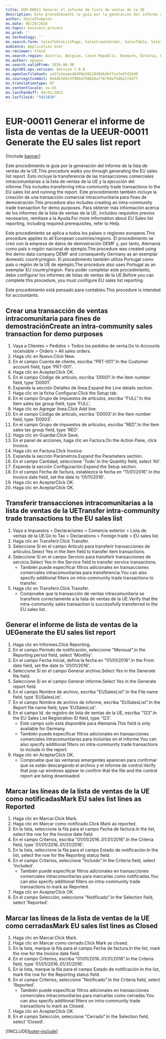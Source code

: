 ```yaml
---
title: EUR-00011 Generar el informe de lista de ventas de la UE
description: Este procedimiento le guía por la generación del informe de la lista de ventas de la UE.
author: ShylaThompson
ms.date: 08/29/2018
ms.topic: business-process
ms.prod: ''
ms.technology: ''
ms.search.form: SalesTableListPage, SalesCreateOrder, SalesTable, SalesEditLines,  EUSalesList, EUSalesListSelection, SysQueryForm, SysLookup
audience: Application User
ms.reviewer: kfend
ms.search.region: Austria, Belgium, Czech Republic, Denmark, Estonia, Finland, France, Germany, Hungary, Ireland, Italy, Latvia, Lithuania, Netherlands, Poland, Spain, Sweden, United Kingdom
ms.author: epopov
ms.search.validFrom: 2016-06-30
ms.dyn365.ops.version: Version 7.0.0
ms.openlocfilehash: ce3fa3eaae48499e58228d9d6dbf7ce7e97d2bd8
ms.sourcegitcommit: 0e8db169c3f90bd750826af76709ef5d621fd377
ms.translationtype: HT
ms.contentlocale: es-ES
ms.lasthandoff: 04/01/2021
ms.locfileid: "5821838"
---
```

# <a name="eur-00011-generate-the-eu-sales-list-report"></a><span data-ttu-id="6e8b4-103">EUR-00011 Generar el informe de lista de ventas de la UE</span><span class="sxs-lookup"><span data-stu-id="6e8b4-103">EUR-00011 Generate the EU sales list report</span></span>

[!include [banner](../../includes/banner.md)]

<span data-ttu-id="6e8b4-104">Este procedimiento le guía por la generación del informe de la lista de ventas de la UE.</span><span class="sxs-lookup"><span data-stu-id="6e8b4-104">This procedure walks you through generating the EU sales list report.</span></span> <span data-ttu-id="6e8b4-105">Esto incluye la transferencia de las transacciones comerciales intracomunitarias a la lista de ventas de la UE y la ejecución del informe.</span><span class="sxs-lookup"><span data-stu-id="6e8b4-105">This includes transferring intra-community trade transactions to the EU sales list and running the report.</span></span> <span data-ttu-id="6e8b4-106">Este procedimiento también incluye la creación de una transacción comercial intracomunitaria para fines de demostración.</span><span class="sxs-lookup"><span data-stu-id="6e8b4-106">This procedure also includes creating an intra-community trade transaction for demo purposes.</span></span> <span data-ttu-id="6e8b4-107">Para obtener más información acerca de los informes de la lista de ventas de la UE, incluidos requisitos previos necesarios, remítase a la Ayuda.</span><span class="sxs-lookup"><span data-stu-id="6e8b4-107">For more information about EU Sales list reporting, including required prerequisites, refer to Help.</span></span>

<span data-ttu-id="6e8b4-108">Este procedimiento se aplica a todos los países o regiones europeos.</span><span class="sxs-lookup"><span data-stu-id="6e8b4-108">This procedure applies to all European countries/regions.</span></span> <span data-ttu-id="6e8b4-109">El procedimiento se creó con la empresa de datos de demostración DEMF y, por tanto, Alemania como país o región nacional de ejemplo.</span><span class="sxs-lookup"><span data-stu-id="6e8b4-109">The procedure was created using the demo data company DEMF and consequently Germany as an exemplar domestic country/region.</span></span> <span data-ttu-id="6e8b4-110">El procedimiento también utiliza Portugal como país o región de la UE de ejemplo.</span><span class="sxs-lookup"><span data-stu-id="6e8b4-110">The procedure also uses Portugal as an exemplar EU country/region.</span></span> <span data-ttu-id="6e8b4-111">Para poder completar este procedimiento, debe configurar los informes de listas de ventas de la UE.</span><span class="sxs-lookup"><span data-stu-id="6e8b4-111">Before you can complete this procedure, you must configure EU sales list reporting.</span></span>

<span data-ttu-id="6e8b4-112">Este procedimiento está pensado para contables.</span><span class="sxs-lookup"><span data-stu-id="6e8b4-112">This procedure is intended for accountants.</span></span>


## <a name="create-an-intra-community-sales-transaction-for-demo-purposes"></a><span data-ttu-id="6e8b4-113">Crear una transacción de ventas intracomunitaria para fines de demostración</span><span class="sxs-lookup"><span data-stu-id="6e8b4-113">Create an intra-community sales transaction for demo purposes</span></span>
1. <span data-ttu-id="6e8b4-114">Vaya a Clientes > Pedidos > Todos los pedidos de venta.</span><span class="sxs-lookup"><span data-stu-id="6e8b4-114">Go to Accounts receivable > Orders > All sales orders.</span></span>
2. <span data-ttu-id="6e8b4-115">Haga clic en Nuevo.</span><span class="sxs-lookup"><span data-stu-id="6e8b4-115">Click New.</span></span>
3. <span data-ttu-id="6e8b4-116">En el campo Cuenta de cliente, escriba "PRT-001".</span><span class="sxs-lookup"><span data-stu-id="6e8b4-116">In the Customer account field, type 'PRT-001'.</span></span>
4. <span data-ttu-id="6e8b4-117">Haga clic en Aceptar</span><span class="sxs-lookup"><span data-stu-id="6e8b4-117">Click OK.</span></span>
5. <span data-ttu-id="6e8b4-118">En el campo Código de artículo, escriba 'D0001'.</span><span class="sxs-lookup"><span data-stu-id="6e8b4-118">In the Item number field, type 'D0001'.</span></span>
6. <span data-ttu-id="6e8b4-119">Expanda la sección Detalles de línea.</span><span class="sxs-lookup"><span data-stu-id="6e8b4-119">Expand the Line details section.</span></span>
7. <span data-ttu-id="6e8b4-120">Haga clic en la ficha Configurar.</span><span class="sxs-lookup"><span data-stu-id="6e8b4-120">Click the Setup tab.</span></span>
8. <span data-ttu-id="6e8b4-121">En el campo Grupo de impuestos de artículos, escriba "FULL".</span><span class="sxs-lookup"><span data-stu-id="6e8b4-121">In the Item sales tax group field, type 'FULL'.</span></span>
9. <span data-ttu-id="6e8b4-122">Haga clic en Agregar línea.</span><span class="sxs-lookup"><span data-stu-id="6e8b4-122">Click Add line.</span></span>
10. <span data-ttu-id="6e8b4-123">En el campo Código de artículo, escriba 'D0003'.</span><span class="sxs-lookup"><span data-stu-id="6e8b4-123">In the Item number field, type 'D0003'.</span></span>
11. <span data-ttu-id="6e8b4-124">En el campo Grupo de impuestos de artículos, escriba "RED".</span><span class="sxs-lookup"><span data-stu-id="6e8b4-124">In the Item sales tax group field, type 'RED'.</span></span>
12. <span data-ttu-id="6e8b4-125">Haga clic en Guardar.</span><span class="sxs-lookup"><span data-stu-id="6e8b4-125">Click Save.</span></span>
13. <span data-ttu-id="6e8b4-126">En el panel de acciones, haga clic en Factura.</span><span class="sxs-lookup"><span data-stu-id="6e8b4-126">On the Action Pane, click Invoice.</span></span>
14. <span data-ttu-id="6e8b4-127">Haga clic en Factura.</span><span class="sxs-lookup"><span data-stu-id="6e8b4-127">Click Invoice.</span></span>
15. <span data-ttu-id="6e8b4-128">Expanda la sección Parámetros.</span><span class="sxs-lookup"><span data-stu-id="6e8b4-128">Expand the Parameters section.</span></span>
16. <span data-ttu-id="6e8b4-129">En el campo Cantidad, seleccione 'Todo'.</span><span class="sxs-lookup"><span data-stu-id="6e8b4-129">In the Quantity field, select 'All'.</span></span>
17. <span data-ttu-id="6e8b4-130">Expanda la sección Configuración.</span><span class="sxs-lookup"><span data-stu-id="6e8b4-130">Expand the Setup section.</span></span>
18. <span data-ttu-id="6e8b4-131">En el campo Fecha de factura, establezca la fecha en "11/01/2016".</span><span class="sxs-lookup"><span data-stu-id="6e8b4-131">In the Invoice date field, set the date to '01/11/2016'.</span></span>
19. <span data-ttu-id="6e8b4-132">Haga clic en Aceptar</span><span class="sxs-lookup"><span data-stu-id="6e8b4-132">Click OK.</span></span>
20. <span data-ttu-id="6e8b4-133">Haga clic en Aceptar</span><span class="sxs-lookup"><span data-stu-id="6e8b4-133">Click OK.</span></span>

## <a name="transfer-intra-community-trade-transactions-to-the-eu-sales-list"></a><span data-ttu-id="6e8b4-134">Transferir transacciones intracomunitarias a la lista de ventas de la UE</span><span class="sxs-lookup"><span data-stu-id="6e8b4-134">Transfer intra-community trade transactions to the EU sales list</span></span>
1. <span data-ttu-id="6e8b4-135">Vaya a Impuestos > Declaraciones > Comercio exterior > Lista de ventas de la UE.</span><span class="sxs-lookup"><span data-stu-id="6e8b4-135">Go to Tax > Declarations > Foreign trade > EU sales list.</span></span>
2. <span data-ttu-id="6e8b4-136">Haga clic en Transferir.</span><span class="sxs-lookup"><span data-stu-id="6e8b4-136">Click Transfer.</span></span>
3. <span data-ttu-id="6e8b4-137">Seleccione Sí en el campo Artículo para transferir transacciones de artículos.</span><span class="sxs-lookup"><span data-stu-id="6e8b4-137">Select Yes in the Item field to transfer item transactions.</span></span>
4. <span data-ttu-id="6e8b4-138">Seleccione Sí en el campo Servicio para transferir transacciones de servicio.</span><span class="sxs-lookup"><span data-stu-id="6e8b4-138">Select Yes in the Service field to transfer service transactions.</span></span>
    * <span data-ttu-id="6e8b4-139">También puede especificar filtros adicionales en transacciones comerciales intracomunitarias para transferencia.</span><span class="sxs-lookup"><span data-stu-id="6e8b4-139">You can also specify additional filters on intra-community trade transactions to transfer.</span></span>  
5. <span data-ttu-id="6e8b4-140">Haga clic en Transferir.</span><span class="sxs-lookup"><span data-stu-id="6e8b4-140">Click Transfer.</span></span>
    * <span data-ttu-id="6e8b4-141">Compruebe que la transacción de ventas intracomunitaria se transfiere correctamente a la lista de ventas de la UE.</span><span class="sxs-lookup"><span data-stu-id="6e8b4-141">Verify that the intra-community sales transaction is successfully transferred to the EU sales list.</span></span>  

## <a name="generate-the-eu-sales-list-report"></a><span data-ttu-id="6e8b4-142"> Generar el informe de lista de ventas de la UE</span><span class="sxs-lookup"><span data-stu-id="6e8b4-142">Generate the EU sales list report</span></span>
1. <span data-ttu-id="6e8b4-143">Haga clic en Informes.</span><span class="sxs-lookup"><span data-stu-id="6e8b4-143">Click Reporting.</span></span>
2. <span data-ttu-id="6e8b4-144">En el campo Período de notificación, seleccione "Mensual".</span><span class="sxs-lookup"><span data-stu-id="6e8b4-144">In the Reporting period field, select 'Monthly'.</span></span>
3. <span data-ttu-id="6e8b4-145">En el campo Fecha inicial, defina la fecha en "01/01/2016".</span><span class="sxs-lookup"><span data-stu-id="6e8b4-145">In the From date field, set the date to '01/01/2016'.</span></span>
4. <span data-ttu-id="6e8b4-146">Seleccione Sí en el campo Generar archivo.</span><span class="sxs-lookup"><span data-stu-id="6e8b4-146">Select Yes in the Generate file field.</span></span>
5. <span data-ttu-id="6e8b4-147">Seleccione Sí en el campo Generar informe.</span><span class="sxs-lookup"><span data-stu-id="6e8b4-147">Select Yes in the Generate report field.</span></span>
6. <span data-ttu-id="6e8b4-148">En el campo Nombre de archivo, escriba "EUSalesList".</span><span class="sxs-lookup"><span data-stu-id="6e8b4-148">In the File name field, type 'EUSalesList'.</span></span>
7. <span data-ttu-id="6e8b4-149">En el campo Nombre de archivo de informe, escriba "EUSalesList".</span><span class="sxs-lookup"><span data-stu-id="6e8b4-149">In the Report file name field, type 'EUSalesList'.</span></span>
8. <span data-ttu-id="6e8b4-150">En el campo Id. de registro de lista de ventas de la UE, escriba "123".</span><span class="sxs-lookup"><span data-stu-id="6e8b4-150">In the EU Sales List Registration ID field, type '123'.</span></span>
    * <span data-ttu-id="6e8b4-151">Este campo solo está disponible para Alemania.</span><span class="sxs-lookup"><span data-stu-id="6e8b4-151">This field is only available for Germany.</span></span>  
    * <span data-ttu-id="6e8b4-152">También puede especificar filtros adicionales en transacciones comerciales intracomunitarias para incluirlas en el informe.</span><span class="sxs-lookup"><span data-stu-id="6e8b4-152">You can also specify additional filters on intra-community trade transactions to include in the report.</span></span>  
9. <span data-ttu-id="6e8b4-153">Haga clic en Aceptar</span><span class="sxs-lookup"><span data-stu-id="6e8b4-153">Click OK.</span></span>
    * <span data-ttu-id="6e8b4-154">Compruebe que las ventanas emergentes aparecen para confirmar que se están descargando el archivo y el informe de control.</span><span class="sxs-lookup"><span data-stu-id="6e8b4-154">Verify that pop-up windows appear to confirm that the file and the control report are being downloaded.</span></span>  

## <a name="mark-eu-sales-list-lines-as-reported"></a><span data-ttu-id="6e8b4-155">Marcar las líneas de la lista de ventas de la UE como notificadas</span><span class="sxs-lookup"><span data-stu-id="6e8b4-155">Mark EU sales list lines as Reported</span></span>
1. <span data-ttu-id="6e8b4-156">Haga clic en Marcar.</span><span class="sxs-lookup"><span data-stu-id="6e8b4-156">Click Mark.</span></span>
2. <span data-ttu-id="6e8b4-157">Haga clic en Marcar como notificado.</span><span class="sxs-lookup"><span data-stu-id="6e8b4-157">Click Mark as reported.</span></span>
3. <span data-ttu-id="6e8b4-158">En la lista, seleccione la fila para el campo Fecha de factura.</span><span class="sxs-lookup"><span data-stu-id="6e8b4-158">In the list, select the row for the Invoice date field.</span></span>
4. <span data-ttu-id="6e8b4-159">En el campo Criterios, escriba "01/01/2016..01/31/2016".</span><span class="sxs-lookup"><span data-stu-id="6e8b4-159">In the Criteria field, type '01/01/2016..01/31/2016'.</span></span>
5. <span data-ttu-id="6e8b4-160">En la lista, seleccione la fila para el campo Estado de notificación.</span><span class="sxs-lookup"><span data-stu-id="6e8b4-160">In the list, select the row for the Reporting status field.</span></span>
6. <span data-ttu-id="6e8b4-161">En el campo Criterios, seleccione "Incluido".</span><span class="sxs-lookup"><span data-stu-id="6e8b4-161">In the Criteria field, select 'Included'.</span></span>
    * <span data-ttu-id="6e8b4-162">También puede especificar filtros adicionales en transacciones comerciales intracomunitarias para marcarlas como notificadas.</span><span class="sxs-lookup"><span data-stu-id="6e8b4-162">You can also specify additional filters on intra-community trade transactions to mark as Reported.</span></span>  
7. <span data-ttu-id="6e8b4-163">Haga clic en Aceptar</span><span class="sxs-lookup"><span data-stu-id="6e8b4-163">Click OK.</span></span>
8. <span data-ttu-id="6e8b4-164">En el campo Selección, seleccione "Notificado".</span><span class="sxs-lookup"><span data-stu-id="6e8b4-164">In the Selection field, select 'Reported'.</span></span>

## <a name="mark-eu-sales-list-lines-as-closed"></a><span data-ttu-id="6e8b4-165">Marcar las líneas de la lista de ventas de la UE como cerradas</span><span class="sxs-lookup"><span data-stu-id="6e8b4-165">Mark EU sales list lines as Closed</span></span>
1. <span data-ttu-id="6e8b4-166">Haga clic en Marcar.</span><span class="sxs-lookup"><span data-stu-id="6e8b4-166">Click Mark.</span></span>
2. <span data-ttu-id="6e8b4-167">Haga clic en Marcar como cerrado.</span><span class="sxs-lookup"><span data-stu-id="6e8b4-167">Click Mark as closed.</span></span>
3. <span data-ttu-id="6e8b4-168">En la lista, marque la fila para el campo Fecha de factura.</span><span class="sxs-lookup"><span data-stu-id="6e8b4-168">In the list, mark the row for the Invoice date field.</span></span>
4. <span data-ttu-id="6e8b4-169">En el campo Criterios, escriba "01/01/2016..01/31/2016".</span><span class="sxs-lookup"><span data-stu-id="6e8b4-169">In the Criteria field, type '01/01/2016..01/31/2016'.</span></span>
5. <span data-ttu-id="6e8b4-170">En la lista, marque la fila para el campo Estado de notificación.</span><span class="sxs-lookup"><span data-stu-id="6e8b4-170">In the list, mark the row for the Reporting status field.</span></span>
6. <span data-ttu-id="6e8b4-171">En el campo Criterios, seleccione "Notificado".</span><span class="sxs-lookup"><span data-stu-id="6e8b4-171">In the Criteria field, select 'Reported'.</span></span>
    * <span data-ttu-id="6e8b4-172">También puede especificar filtros adicionales en transacciones comerciales intracomunitarias para marcarlas como cerradas.</span><span class="sxs-lookup"><span data-stu-id="6e8b4-172">You can also specify additional filters on intra-community trade transactions to mark as Closed.</span></span>  
7. <span data-ttu-id="6e8b4-173">Haga clic en Aceptar</span><span class="sxs-lookup"><span data-stu-id="6e8b4-173">Click OK.</span></span>
8. <span data-ttu-id="6e8b4-174">En el campo Selección, seleccione "Cerrado".</span><span class="sxs-lookup"><span data-stu-id="6e8b4-174">In the Selection field, select 'Closed'.</span></span>



[!INCLUDE[footer-include](../../../includes/footer-banner.md)]